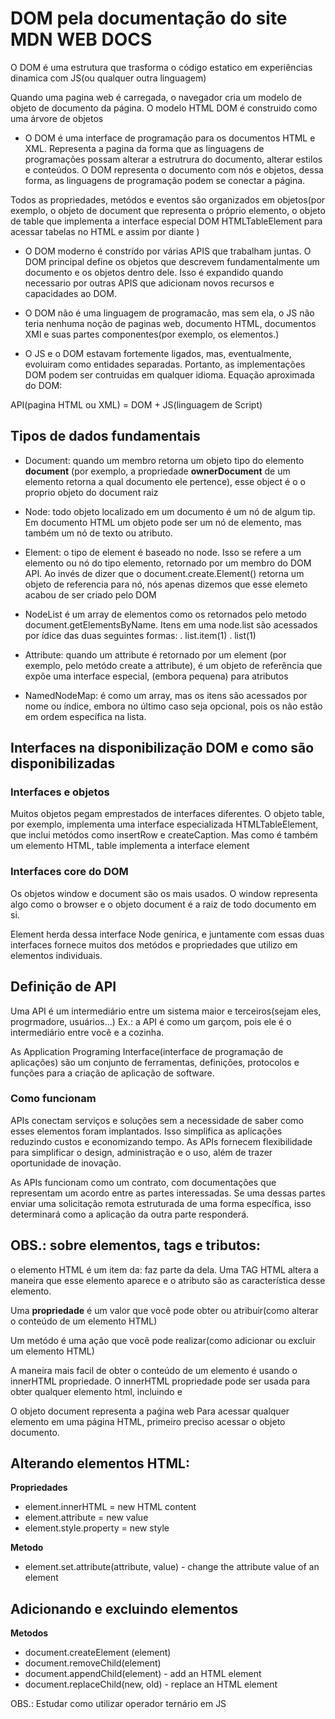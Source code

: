 # DOM pela documentação do site MDN WEB DOCS

O DOM é uma estrutura que trasforma o código estatico em experiências dinamica com JS(ou qualquer outra linguagem)

Quando uma pagina web é carregada, o navegador cria um modelo de objeto de documento da página.
O modelo HTML DOM é construido como uma árvore de objetos

- O DOM é uma interface de programação para os documentos HTML e XML. Representa a pagina da forma que as linguagens de programações possam alterar a estrutrura do documento, alterar estilos e conteúdos.
O DOM representa o documento com nós e objetos, dessa forma, as linguagens de programação podem se conectar a página.

Todos as propriedades, metódos e eventos são organizados em objetos(por exemplo, o objeto de document que representa o próprio elemento, o objeto de table que implementa a interface especial DOM HTMLTableElement para acessar tabelas no HTML e assim por diante )

- O DOM moderno é constrído por várias APIS que trabalham juntas. O DOM principal define os objetos que descrevem fundamentalmente um documento e os objetos dentro dele. Isso é expandido quando necessario por outras APIS que adicionam novos recursos e capacidades ao DOM.

- O DOM não é uma linguagem de programacão, mas sem ela, o JS não teria nenhuma noção de paginas web, documento HTML, documentos XMl e suas partes componentes(por exemplo, os elementos.)

- O JS e o DOM estavam fortemente ligados, mas, eventualmente, evoluiram como entidades separadas. Portanto, as implementações DOM podem ser contruidas em qualquer idioma. Equação aproximada do DOM:

API(pagina HTML ou XML) = DOM + JS(linguagem de Script)

## Tipos de dados fundamentais

- Document: quando um membro retorna um objeto tipo do elemento **document** (por exemplo, a propriedade **ownerDocument** de um elemento retorna a qual documento ele pertence), esse object é o o proprio objeto do document raiz

- Node: todo objeto localizado em um documento é um nó de algum tip. Em documento HTML um objeto pode ser um nó de elemento, mas também um nó de texto ou atributo. 

- Element: o tipo de element é baseado no node. Isso se refere a um elemento ou nó do tipo elemento, retornado por um membro do DOM API. Ao invés de dizer que o document.create.Element() retorna um objeto de referencia para nó, nós apenas dizemos que esse elemeto acabou de ser criado pelo DOM 

- NodeList é um array de elementos como os retornados pelo metodo document.getElementsByName. Itens em uma node.list são acessados por ídice das duas seguintes formas: 
. list.item(1)
. list(1) 

- Attribute: quando um attribute é retornado por um element (por exemplo, pelo metódo create a attribute), é um objeto de referência que expõe uma interface especial, (embora pequena) para atributos

- NamedNodeMap: é como um array, mas os itens são acessados por nome ou índice, embora no último caso seja opcional, pois os não estão em ordem específica na lista. 

## Interfaces na disponibilização DOM e como são disponibilizadas

### Interfaces e objetos
Muitos objetos pegam emprestados de interfaces diferentes. O objeto table, por exemplo, implementa uma interface especializada HTMLTableElement, que inclui metódos como insertRow e createCaption. Mas como é também um elemento HTML, table implementa a interface element

### Interfaces core do DOM
Os objetos window e document são os mais usados. O window representa algo como o browser e o objeto document é a raiz de todo documento em si. 
  
Element herda dessa interface Node genírica, e juntamente com essas duas interfaces fornece muitos dos metódos e propriedades que utilizo em elementos individuais. 

## Definição de API

Uma API é um intermediário entre um sistema maior e terceiros(sejam eles, progrmadore, usuários...) 
Ex.: a API é como um garçom, pois ele é o intermediário entre você e a cozinha.

As Application Programing Interface(interface de programação de aplicações) são um conjunto de ferramentas, definições, protocolos e funções para a criação de aplicação de software.


### Como funcionam
APIs conectam serviços e soluções sem a necessidade de saber  como esses elementos foram implantados. Isso simplifica as aplicações reduzindo custos e economizando tempo. As APIs fornecem flexibilidade para simplificar o design, administração e o uso, além de trazer oportunidade de inovação. 

As APIs funcionam como um contrato, com documentações que representam um acordo entre as partes interessadas. Se uma dessas partes enviar uma solicitação remota estruturada de uma forma específica, isso determinará como a aplicação da outra parte responderá. 


## OBS.: sobre elementos, tags e tributos: 
o elemento HTML é um item da: faz parte da dela. Uma TAG HTML altera a maneira que esse elemento aparece e o atributo são as característica desse elemento.


Uma **propriedade** é um valor que você pode obter ou atribuir(como alterar o conteúdo de um elemento HTML)

Um metódo é uma ação que você pode realizar(como adicionar ou excluir um elemento HTML)

A maneira mais facil de obter o conteúdo de um elemento é usando o innerHTML propriedade.
O innerHTML propriedade pode ser usada para obter qualquer elemento html, incluindo <html> e <body>

O objeto document representa a paǵina web
Para acessar qualquer elemento em uma página HTML, primeiro preciso acessar o objeto documento.

## Alterando elementos HTML:

**Propriedades**
- element.innerHTML = new HTML content 
- element.attribute = new value
- element.style.property = new style

**Metodo**
- element.set.attribute(attribute, value) -  change the attribute value of an element

## Adicionando e excluindo elementos

**Metodos**
- document.createElement                       (element)                                                                                              
- document.removeChild(element)
- document.appendChild(element)  - add an HTML element
- document.replaceChild(new, old)  - replace an HTML element 


OBS.: Estudar como utilizar operador ternário em JS
